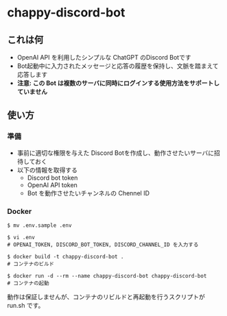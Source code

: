 # chappy-discord-bot

## これは何
- OpenAI API を利用したシンプルな ChatGPT のDiscord Botです
- Bot起動中に入力されたメッセージと応答の履歴を保持し、文脈を踏まえて応答します
- **注意: この Bot は複数のサーバに同時にログインする使用方法をサポートしていません**

## 使い方

### 準備
- 事前に適切な権限を与えた Discord Botを作成し、動作させたいサーバに招待しておく
- 以下の情報を取得する
    - Discord bot token 
    - OpenAI API token
    - Bot を動作させたいチャンネルの Chennel ID

### Docker
```
$ mv .env.sample .env

$ vi .env
# OPENAI_TOKEN, DISCORD_BOT_TOKEN, DISCORD_CHANNEL_ID を入力する

$ docker build -t chappy-discord-bot .
# コンテナのビルド

$ docker run -d --rm --name chappy-discord-bot chappy-discord-bot
# コンテナの起動
```
動作は保証しませんが、コンテナのリビルドと再起動を行うスクリプトが run.sh です。

